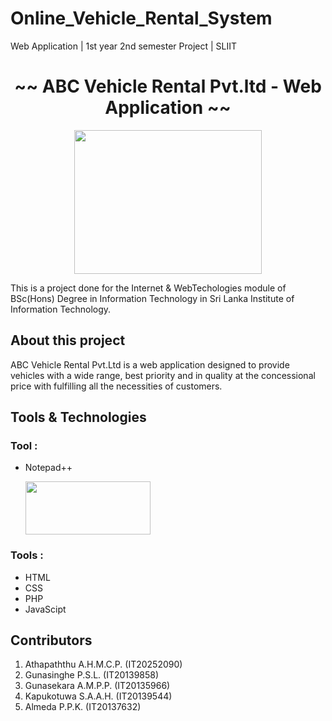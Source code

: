# Online_Vehicle_Rental_System
Web Application | 1st year 2nd semester Project | SLIIT

<h1 align="center"> ~~ ABC Vehicle Rental Pvt.ltd - Web Application ~~ </h1>
<p align="center">
  <image src="https://user-images.githubusercontent.com/88779731/145160182-69a1fc4d-1e9f-4a2f-91ee-5631313ba0a0.jpg" width="300" height="230"
</p>
<p> This is a project done for the Internet & WebTechologies module of BSc(Hons) Degree in Information Technology in Sri Lanka Institute of Information Technology. </p>

<h2> About this project </h2>
ABC Vehicle Rental Pvt.Ltd is a web application designed to provide vehicles with a wide range, best priority and in quality at the concessional price with fulfilling all the necessities of customers.

<h2> Tools & Technologies </h2>

<h3> Tool : </h3>

- Notepad++

  <image src="https://encrypted-tbn0.gstatic.com/images?q=tbn:ANd9GcQRMVUgKFiKT25ukYh3TzwXdAY9nD9oB4RtMZpuGT-j1SZ6OGf28dkFyqdti6VKXvl0xk4&usqp=CAU" width="200" height="85" /> 

<h3>Tools :</h3>  

- HTML
- CSS
- PHP
- JavaScipt

 <h2>Contributors</h2>
  
  1.	Athapaththu A.H.M.C.P. (IT20252090)
  2.	Gunasinghe P.S.L.  (IT20139858)
  3.	Gunasekara A.M.P.P. (IT20135966)
  4.	Kapukotuwa S.A.A.H. (IT20139544)
  5.	Almeda P.P.K. (IT20137632) 
